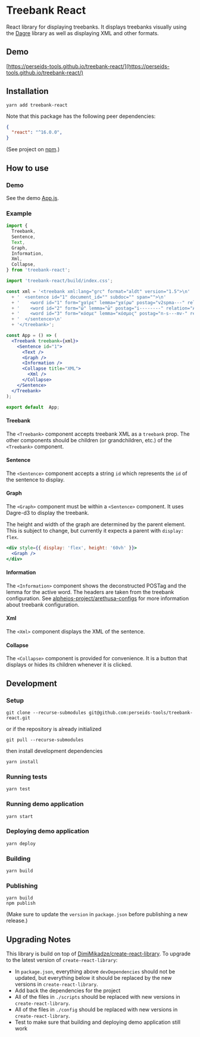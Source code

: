 # Treebank React

React library for displaying treebanks.
It displays treebanks visually using the [Dagre](https://github.com/dagrejs/dagre) library
as well as displaying XML and other formats.

## Demo

[https://perseids-tools.github.io/treebank-react/](https://perseids-tools.github.io/treebank-react/)

## Installation

`yarn add treebank-react`

Note that this package has the following peer dependencies:

```json
{
  "react": "^16.0.0",
}
```

(See project on [npm](https://www.npmjs.com/package/treebank-react).)

## How to use

### Demo

See the demo [App.js](/src/demo/App/App.js).

### Example

```jsx
import {
  Treebank,
  Sentence,
  Text,
  Graph,
  Information,
  Xml,
  Collapse,
} from 'treebank-react';

import 'treebank-react/build/index.css';

const xml = '<treebank xml:lang="grc" format="aldt" version="1.5">\n'
  + '  <sentence id="1" document_id="" subdoc="" span="">\n'
  + '    <word id="1" form="χαῖρε" lemma="χαίρω" postag="v2spma---" relation="PRED" head="0"/>\n'
  + '    <word id="2" form="ὦ" lemma="ὦ" postag="i--------" relation="AuxZ" head="3"/>\n'
  + '    <word id="3" form="κόσμε" lemma="κόσμος" postag="n-s---mv-" relation="ExD" head="1"/>\n'
  + '  </sentence>\n'
  + '</treebank>';

const App = () => (
  <Treebank treebank={xml}>
    <Sentence id="1">
      <Text />
      <Graph />
      <Information />
      <Collapse title="XML">
        <Xml />
      </Collapse>
    </Sentence>
  </Treebank>
);

export default  App;
```

#### Treebank

The `<Treebank>` component accepts treebank XML as a `treebank` prop.
The other components should be children (or grandchildren, etc.) of the `<Treebank>` component.

#### Sentence

The `<Sentence>` component accepts a string `id` which represents the `id` of the
sentence to display.

#### Graph

The `<Graph>` component must be within a `<Sentence>` component.
It uses Dagre-d3 to display the treebank.

The height and width of the graph are determined by the parent element.
This is subject to change, but currently it expects a parent with `display: flex`.

```jsx
<div style={{ display: 'flex', height: '60vh' }}>
  <Graph />
</div>
```

#### Information

The `<Information>` component shows the deconstructed POSTag and the lemma for the active word.
The headers are taken from the treebank configuration.
See [alpheios-project/arethusa-configs](https://github.com/alpheios-project/arethusa-configs) for more information about treebank configuration.

#### Xml

The `<Xml>` component displays the XML of the sentence.

#### Collapse

The `<Collapse>` component is provided for convenience.
It is a button that displays or hides its children whenever it is clicked.

## Development

### Setup

```
git clone --recurse-submodules git@github.com:perseids-tools/treebank-react.git
```

or if the repository is already initialized

```
git pull --recurse-submodules
```

then install development dependencies

```
yarn install
```

### Running tests

`yarn test`

### Running demo application

`yarn start`

### Deploying demo application

`yarn deploy`

### Building

`yarn build`

### Publishing

```
yarn build
npm publish
```

(Make sure to update the `version` in `package.json` before publishing a new release.)

## Upgrading Notes

This library is build on top of [DimiMikadze/create-react-library](https://github.com/DimiMikadze/create-react-library).
To upgrade to the latest version of `create-react-library`:

* In `package.json`, everything above `devDependencies` should not be updated,
  but everything below it should be replaced by the new versions in `create-react-library`.
* Add back the dependencies for the project
* All of the files in `./scripts` should be replaced with new versions in `create-react-library`.
* All of the files in `./config` should be replaced with new versions in `create-react-library`.
* Test to make sure that building and deploying demo application still work
